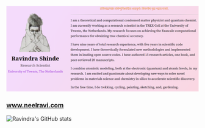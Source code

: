![Screenshot of Homepage](homepage-github.png)
### www.neelravi.com

<!--
**neelravi/neelravi** is a ✨ _special_ ✨ repository because its `README.md` (this file) appears on your GitHub profile.

Here are some ideas to get you started:

- 🔭 I’m currently working on ...
- 🌱 I’m currently learning ...
- 👯 I’m looking to collaborate on ...
- 🤔 I’m looking for help with ...
- 💬 Ask me about ...
- 📫 How to reach me: ...
- 😄 Pronouns: ...
- ⚡ Fun fact: ...
-->
![Ravindra's GitHub stats](https://github-readme-stats.vercel.app/api?username=neelravi&count_private=true&show_icons=true&theme=aura)
